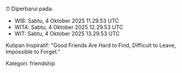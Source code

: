 ⏰ Diperbarui pada:
- WIB: Sabtu, 4 Oktober 2025 11.29.53 UTC
- WITA: Sabtu, 4 Oktober 2025 12.29.53 UTC
- WIT: Sabtu, 4 Oktober 2025 13.29.53 UTC

Kutipan Inspiratif:
"Good Friends Are Hard to Find, Difficult to Leave, Impossible to Forget."


Kategori: friendship

